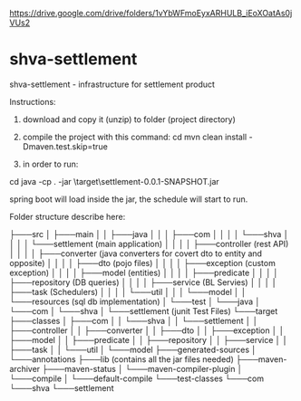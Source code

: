 https://drive.google.com/drive/folders/1vYbWFmoEyxARHULB_iEoXOatAs0jVUs2

# shva-settlement
shva-settlement - infrastructure for settlement product

Instructions:
1. download and copy it (unzip) to  folder (project directory)

2. compile the project with this command:
cd <project directory>
mvn clean install -Dmaven.test.skip=true

3. in order to run:

cd <project directory>
java -cp . -jar <project>\target\settlement-0.0.1-SNAPSHOT.jar

spring boot will load inside the jar, the schedule will start to run.

Folder structure describe here:

├───src
│   ├───main
│   │   ├───java
│   │   │   ├───com
│   │   │   │   └───shva
│   │   │   │       └───settlement (main application)
│   │   │   │           ├───controller (rest API)
│   │   │   │           ├───converter (java converters for covert dto to entity and opposite)
│   │   │   │           ├───dto (pojo files)
│   │   │   │           ├───exception (custom exception)
│   │   │   │           ├───model (entities)
│   │   │   │           ├───predicate 
│   │   │   │           ├───repository (DB queries)
│   │   │   │           ├───service (BL Servies)
│   │   │   │           ├───task (Schedulers)
│   │   │   │           └───util 
│   │   │   └───model
│   │   └───resources (sql db implementation)
│   └───test
│       └───java
│           └───com
│               └───shva
│                   └───settlement (junit Test Files)
└───target
    ├───classes
    │   ├───com
    │   │   └───shva
    │   │       └───settlement
    │   │           ├───controller
    │   │           ├───converter
    │   │           ├───dto
    │   │           ├───exception
    │   │           ├───model
    │   │           ├───predicate
    │   │           ├───repository
    │   │           ├───service
    │   │           ├───task
    │   │           └───util
    │   └───model
    ├───generated-sources
    │   └───annotations
    ├───lib (contains all the jar files needed)
    ├───maven-archiver
    ├───maven-status
    │   └───maven-compiler-plugin
    │       └───compile
    │           └───default-compile
    └───test-classes
        └───com
            └───shva
                └───settlement



